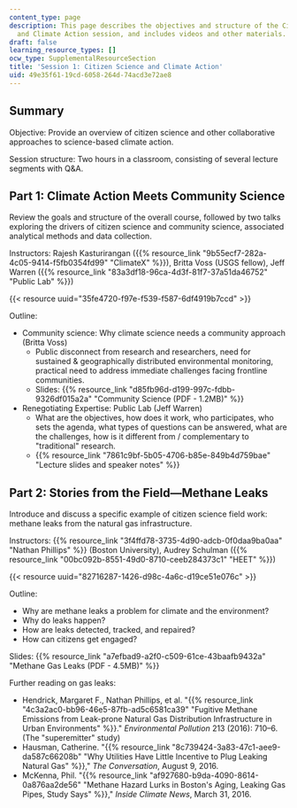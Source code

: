 ```yaml
---
content_type: page
description: This page describes the objectives and structure of the Citizen Science
  and Climate Action session, and includes videos and other materials.
draft: false
learning_resource_types: []
ocw_type: SupplementalResourceSection
title: 'Session 1: Citizen Science and Climate Action'
uid: 49e35f61-19cd-6058-264d-74acd3e72ae8
---
```

## Summary

Objective: Provide an overview of citizen science and other collaborative approaches to science-based climate action.

Session structure: Two hours in a classroom, consisting of several lecture segments with Q&A.

## Part 1: Climate Action Meets Community Science

Review the goals and structure of the overall course, followed by two talks exploring the drivers of citizen science and community science, associated analytical methods and data collection.

Instructors: Rajesh Kasturirangan ({{% resource_link "9b55ecf7-282a-4c05-9414-f5fb0354fd99" "ClimateX" %}}), Britta Voss (USGS fellow), Jeff Warren ({{% resource_link "83a3df18-96ca-4d3f-81f7-37a51da46752" "Public Lab" %}})

{{< resource uuid="35fe4720-f97e-f539-f587-6df4919b7ccd" >}}

Outline:

- Community science: Why climate science needs a community approach (Britta Voss)
    - Public disconnect from research and researchers, need for sustained & geographically distributed environmental monitoring, practical need to address immediate challenges facing frontline communities.
    - Slides: {{% resource_link "d85fb96d-d199-997c-fdbb-9326df015a2a" "Community Science (PDF - 1.2MB)" %}}
- Renegotiating Expertise: Public Lab (Jeff Warren)
    - What are the objectives, how does it work, who participates, who sets the agenda, what types of questions can be answered, what are the challenges, how is it different from / complementary to "traditional" research.
    - {{% resource_link "7861c9bf-5b05-4706-b85e-849b4d759bae" "Lecture slides and speaker notes" %}}

## Part 2: Stories from the Field—Methane Leaks

Introduce and discuss a specific example of citizen science field work: methane leaks from the natural gas infrastructure.

Instructors: {{% resource_link "3f4ffd78-3735-4d90-adcb-0f0daa9ba0aa" "Nathan Phillips" %}} (Boston University), Audrey Schulman ({{% resource_link "00bc092b-8551-49d0-8710-ceeb284373c1" "HEET" %}})

{{< resource uuid="82716287-1426-d98c-4a6c-d19ce51e076c" >}}

Outline:

- Why are methane leaks a problem for climate and the environment?
- Why do leaks happen?
- How are leaks detected, tracked, and repaired?
- How can citizens get engaged?

Slides: {{% resource_link "a7efbad9-a2f0-c509-61ce-43baafb9432a" "Methane Gas Leaks (PDF - 4.5MB)" %}}

Further reading on gas leaks:

- Hendrick, Margaret F., Nathan Phillips, et al. "{{% resource_link "4c3a2ac0-bb96-46e5-87fb-ad5c6581ca39" "Fugitive Methane Emissions from Leak-prone Natural Gas Distribution Infrastructure in Urban Environments" %}}." *Environmental Pollution* 213 (2016): 710–6. (The "superemitter" study)
- Hausman, Catherine. "{{% resource_link "8c739424-3a83-47c1-aee9-da587c66208b" "Why Utilities Have Little Incentive to Plug Leaking Natural Gas" %}}," *The Conversation*, August 9, 2016.
- McKenna, Phil. "{{% resource_link "af927680-b9da-4090-8614-0a876aa2de56" "Methane Hazard Lurks in Boston's Aging, Leaking Gas Pipes, Study Says" %}}," *Inside Climate News*, March 31, 2016.